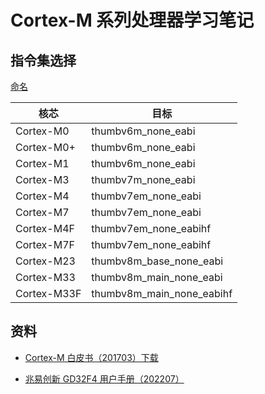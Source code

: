 ﻿# Cortex-M 系列处理器学习笔记

## 指令集选择

[命名](https://doc.rust-lang.org/stable/nightly-rustc/src/rustc_target/spec/thumb_base.rs.html)

| 核芯         | 目标
|-------------|-
| Cortex-M0   | thumbv6m_none_eabi
| Cortex-M0+  | thumbv6m_none_eabi
| Cortex-M1   | thumbv6m_none_eabi
| Cortex-M3   | thumbv7m_none_eabi
| Cortex-M4   | thumbv7em_none_eabi
| Cortex-M7   | thumbv7em_none_eabi
| Cortex-M4F  | thumbv7em_none_eabihf
| Cortex-M7F  | thumbv7em_none_eabihf
| Cortex-M23  | thumbv8m_base_none_eabi
| Cortex-M33  | thumbv8m_main_none_eabi
| Cortex-M33F | thumbv8m_main_none_eabihf

## 资料

- [Cortex-M 白皮书（201703）下载](https://community.arm.com/cfs-file/__key/telligent-evolution-components-attachments/01-2057-00-00-00-01-28-19/Cortex_2D00_M-for-Beginners-_2D00_-2017_5F00_CN_5F00_v3.pdf)

- [兆易创新 GD32F4 用户手册（202207）](https://www.gigadevice.com.cn/Public/Uploads/uploadfile/files/20220824/GD32F4xx_User_Manual_CN_Rev2.7.pdf)
